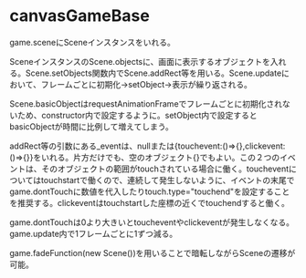 # canvasGameBase
game.sceneにSceneインスタンスをいれる。

SceneインスタンスのScene.objectsに、画面に表示するオブジェクトを入れる。Scene.setObjects関数内でScene.addRect等を用いる。Scene.updateにおいて、フレームごとに初期化→setObject→表示が繰り返される。

Scene.basicObjectはrequestAnimationFrameでフレームごとに初期化されないため、constructor内で設定するように。setObject内で設定するとbasicObjectが時間に比例して増えてしまう。

addRect等の引数にある_eventは、nullまたは{touchevent:()=>{},clickevent:()=>{}}をいれる。片方だけでも、空のオブジェクト{}でもよい。この２つのイベントは、そのオブジェクトの範囲がtouchされている場合に働く。toucheventについてはtouchstartで働くので、連続して発生しないように、イベントの末尾でgame.dontTouchに数値を代入したりtouch.type="touchend"を設定することを推奨する。clickeventはtouchstartした座標の近くでtouchendすると働く。

game.dontTouchは0より大きいとtoucheventやclickeventが発生しなくなる。game.update内で1フレームごとに1ずつ減る。

game.fadeFunction(new Scene())を用いることで暗転しながらSceneの遷移が可能。
